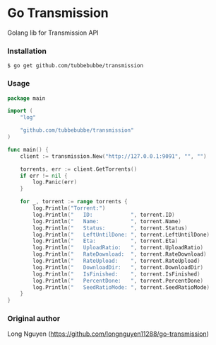 # Go Transmission
Golang lib for Transmission API

### Installation

    $ go get github.com/tubbebubbe/transmission

### Usage
```go
package main

import (
	"log"

	"github.com/tubbebubbe/transmission"
)

func main() {
	client := transmission.New("http://127.0.0.1:9091", "", "")

	torrents, err := client.GetTorrents()
	if err != nil {
		log.Panic(err)
	}

	for _, torrent := range torrents {
		log.Println("Torrent:")
		log.Println("   ID:            ", torrent.ID)
		log.Println("   Name:          ", torrent.Name)
		log.Println("   Status:        ", torrent.Status)
		log.Println("   LeftUntilDone: ", torrent.LeftUntilDone)
		log.Println("   Eta:           ", torrent.Eta)
		log.Println("   UploadRatio:   ", torrent.UploadRatio)
		log.Println("   RateDownload:  ", torrent.RateDownload)
		log.Println("   RateUpload:    ", torrent.RateUpload)
		log.Println("   DownloadDir:   ", torrent.DownloadDir)
		log.Println("   IsFinished:    ", torrent.IsFinished)
		log.Println("   PercentDone:   ", torrent.PercentDone)
		log.Println("   SeedRatioMode: ", torrent.SeedRatioMode)
	}
}
```

### Original author
Long Nguyen (https://github.com/longnguyen11288/go-transmission)

